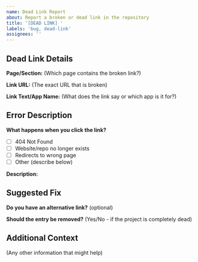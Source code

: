 ```yaml
---
name: Dead Link Report
about: Report a broken or dead link in the repository
title: '[DEAD LINK] '
labels: 'bug, dead-link'
assignees: ''
---
```


## Dead Link Details

**Page/Section:** 
(Which page contains the broken link?)

**Link URL:** 
(The exact URL that is broken)

**Link Text/App Name:** 
(What does the link say or which app is it for?)

## Error Description

**What happens when you click the link?**
- [ ] 404 Not Found
- [ ] Website/repo no longer exists
- [ ] Redirects to wrong page
- [ ] Other (describe below)

**Description:**

## Suggested Fix

**Do you have an alternative link?** (optional)

**Should the entry be removed?** 
(Yes/No - if the project is completely dead)

## Additional Context

(Any other information that might help)
